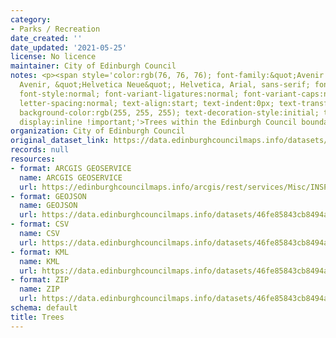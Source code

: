 ```yaml
---
category:
- Parks / Recreation
date_created: ''
date_updated: '2021-05-25'
license: No licence
maintainer: City of Edinburgh Council
notes: <p><span style='color:rgb(76, 76, 76); font-family:&quot;Avenir Next&quot;,
  Avenir, &quot;Helvetica Neue&quot;, Helvetica, Arial, sans-serif; font-size:15px;
  font-style:normal; font-variant-ligatures:normal; font-variant-caps:normal; font-weight:400;
  letter-spacing:normal; text-align:start; text-indent:0px; text-transform:none; word-spacing:0px;
  background-color:rgb(255, 255, 255); text-decoration-style:initial; text-decoration-color:initial;
  display:inline !important;'>Trees within the Edinburgh Council boundary area</span></p>
organization: City of Edinburgh Council
original_dataset_link: https://data.edinburghcouncilmaps.info/datasets/46fe85843cb8494abbf37c87ea94936b_39
records: null
resources:
- format: ARCGIS GEOSERVICE
  name: ARCGIS GEOSERVICE
  url: https://edinburghcouncilmaps.info/arcgis/rest/services/Misc/INSPIRE/MapServer/39
- format: GEOJSON
  name: GEOJSON
  url: https://data.edinburghcouncilmaps.info/datasets/46fe85843cb8494abbf37c87ea94936b_39.geojson?outSR=%7B%22latestWkid%22%3A27700%2C%22wkid%22%3A27700%7D
- format: CSV
  name: CSV
  url: https://data.edinburghcouncilmaps.info/datasets/46fe85843cb8494abbf37c87ea94936b_39.csv?outSR=%7B%22latestWkid%22%3A27700%2C%22wkid%22%3A27700%7D
- format: KML
  name: KML
  url: https://data.edinburghcouncilmaps.info/datasets/46fe85843cb8494abbf37c87ea94936b_39.kml?outSR=%7B%22latestWkid%22%3A27700%2C%22wkid%22%3A27700%7D
- format: ZIP
  name: ZIP
  url: https://data.edinburghcouncilmaps.info/datasets/46fe85843cb8494abbf37c87ea94936b_39.zip?outSR=%7B%22latestWkid%22%3A27700%2C%22wkid%22%3A27700%7D
schema: default
title: Trees
---
```


